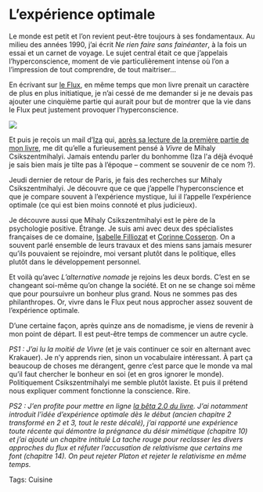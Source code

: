 # L’expérience optimale

Le monde est petit et l’on revient peut-être toujours à ses fondamentaux. Au milieu des années 1990, j’ai écrit *Ne rien faire sans fainéanter*, à la fois un essai et un carnet de voyage. Le sujet central était ce que j’appelais l’hyperconscience, moment de vie particulièrement intense où l’on a l’impression de tout comprendre, de tout maitriser…

En écrivant sur [le Flux](/tag/flux/), en même temps que mon livre prenait un caractère de plus en plus initiatique, je n’ai cessé de me demander si je ne devais pas ajouter une cinquième partie qui aurait pour but de montrer que la vie dans le Flux peut justement provoquer l’hyperconscience.

![](https://tcrouzet.com/images_tc/2010/01/rienfaire.png)

Et puis je reçois un mail d’[Iza](http://reseaudespam.viabloga.com/) qui, [après sa lecture de la première partie de mon livre](/alternative-nomade/), me dit qu’elle a furieusement pensé à *Vivre* de Mihaly Csikszentmihalyi. Jamais entendu parler du bonhomme (Iza l'a déjà évoqué je sais bien mais je tilte pas à l’époque – comment se souvenir de ce nom ?).

Jeudi dernier de retour de Paris, je fais des recherches sur Mihaly Csikszentmihalyi. Je découvre que ce que j’appelle l’hyperconscience et que je compare souvent à l’expérience mystique, lui il l’appelle l’expérience optimale (ce qui est bien moins connoté et plus judicieux).

Je découvre aussi que Mihaly Csikszentmihalyi est le père de la psychologie positive. Étrange. Je suis ami avec deux des spécialistes françaises de ce domaine, [Isabelle Filliozat](http://www.filliozat.net/) et [Corinne Cosseron](http://www.ecolederire.com/). On a souvent parlé ensemble de leurs travaux et des miens sans jamais mesurer qu’ils pouvaient se rejoindre, moi versant plutôt dans le politique, elles plutôt dans le développement personnel.

Et voilà qu’avec *L’alternative nomade* je rejoins les deux bords. C’est en se changeant soi-même qu’on change la société. Et on ne se change soi même que pour poursuivre un bonheur plus grand. Nous ne sommes pas des philanthropes. Or, vivre dans le Flux peut nous approcher assez souvent de l’expérience optimale.

D’une certaine façon, après quinze ans de nomadisme, je viens de revenir à mon point de départ. Il est peut-être temps de commencer un autre cycle.

*PS1 : J’ai lu la moitié de Vivre* (et je vais continuer ce soir en alternant avec Krakauer). Je n’y apprends rien, sinon un vocabulaire intéressant. À part ça beaucoup de choses me dérangent, genre c’est parce que le monde va mal qu’il faut chercher le bonheur en soi (et en gros ignorer le monde). Politiquement Csikszentmihalyi me semble plutôt laxiste. Et puis il prétend nous expliquer comment fonctionne la conscience. Rire.

*PS2 : J’en profite pour mettre en ligne [la bêta 2.0 du livre](/lalternative-nomade/). J’ai notamment introduit l’idée d’expérience optimale dès le début (ancien chapitre 2 transformé en 2 et 3, tout le reste décalé), j’ai rapporté une expérience toute récente qui démontre la prégnance du désir mimétique (chapitre 10) et j’ai ajouté un chapitre intitulé La tache rouge pour reclasser les divers approches du flux et réfuter l’accusation de relativisme que certains me font (chapitre 14). On peut rejeter Platon et rejeter le relativisme en même temps.*

Tags: Cuisine